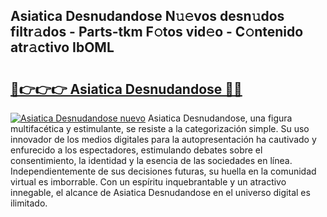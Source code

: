 ## Asiatica Desnudandose N𝚞𝚎vos desn𝚞dos filtr𝚊dos - Parts-tkm F𝚘tos vid𝚎o - C𝚘ntenido atr𝚊ctivo IbOML

# <h2><a href="http://mbapch.tromn.icu/?c=Asiatica+Desnudandose">🔗👉👉👉 Asiatica Desnudandose 🔗🔗</a></h2>

[![Asiatica Desnudandose nuevo](https://i.imgur.com/pEAQMta.gif)](http://mbapch.tromn.icu/?c=Asiatica+Desnudandose)
Asiatica Desnudandose, una figura multifacética y estimulante, se resiste a la categorización simple. Su uso innovador de los medios digitales para la autopresentación ha cautivado y enfurecido a los espectadores, estimulando debates sobre el consentimiento, la identidad y la esencia de las sociedades en línea. Independientemente de sus decisiones futuras, su huella en la comunidad virtual es imborrable. Con un espíritu inquebrantable y un atractivo innegable, el alcance de Asiatica Desnudandose en el universo digital es ilimitado.
